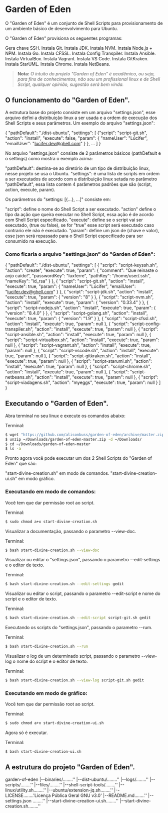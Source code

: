 
# Garden of Eden

O "Garden of Eden" é um conjunto de Shell Scripts para provisionamento de um 
ambiente básico de desenvolvimento para Ubuntu.

O "Garden of Eden" provisiona os seguentes programas:

Gera chave SSH.
Instala Git.
Instala JDK.
Instala NVM.
Instala Node.js + NPM.
Instala Go.
Instala CFSSL.
Instala Config Transpiler.
Instala Ansible.
Instala VirtualBox.
Instala Vagrant.
Instala VS Code.
Instala GitKraken.
Instala StarUML.
Instala Chrome.
Instala NetBeans.

> **Nota:**
> *O intuito do projeto "Garden of Eden" é acadêmico, ou seja, para fins de conhecimentos, não sou um profissional linux e de Shell Script, qualquer opinião, sugestão será bem vinda.* 
>  

## O funcionamento do "Garden of Eden".

A estrutura base do projeto consiste em um arquivo "settings.json", esse arquivo 
defini a distribuição linux a ser usada e a ordem de execução dos Shell Scripts e 
seus parâmetros. Um exemplo do arquivo "settings.json":

{
    "pathDefault": "./dist-ubuntu",
    "settings": [
        {"script": "script-git.sh", "action": "install", "execute": false, 
            "param": { 
                "nameUser": "Lúcifer", "emailUser": "lucifer.dev@ghell.com" 
            }
        }, 
        ...
    ]
}

No arquivo "settings.json" consiste de 2 parâmetros básicos (pathDefault e o settings) 
como mostra o exemplo acima: 

"pathDefault": destina-se ao diretório de um tipo de distribuição linux, nesse projeto se usa o Ubuntu.
"settings": é uma lista de scripts em ordem a ser executados de acordo com a distribuição linux setada no 
parâmetro "pathDefault", essa lista contem 4 parâmetros padrões que são (script, action, execute, param).

Os parâmetros do "settings: [{...}, ...]" consiste em:

"script": define o nome do Shell Script a ser executado.
"action" define o tipo da ação que queira executar no Shell Script, essa ação é de acordo com Shell Script especificado.
"execute": define se o script vai ser executado, (true ou false), se for "true" esse script será executado caso contrario ele não é executado.
"param": define um json de (chave e valor), esse json será repassado para o Shell Script especificado para ser consumido na execução.

### Como ficaria o arquivo "settings.json" do "Garden of Eden":

{
    "pathDefault": "./dist-ubuntu",
    "settings": [
        { "script": "script-keyssh.sh", "action": "create", "execute": true, 
            "param": { "comment": "Que reinaste o anjo caído!", "passwordKey": "luxferre", "pathKey": "/home/user/.ssh", "nameKey": "id_rsa" } 
        },
        { "script": "script-git.sh", "action": "install", "execute": true, 
            "param": { "nameUser": "Lúcifer", "emailUser": "lucifer.dev@ghell.com" }
        },
        { "script": "script-jdk.sh", "action": "install", "execute": true, 
            "param": { "version": "8" } 
        },
        { "script": "script-nvm.sh", "action": "install", "execute": true, 
            "param": { "version": "0.33.4" } 
        },
        { "script": "script-nodejs.sh", "action": "install", "execute": true, 
            "param": { "version": "8.4.0" } 
        },
        { "script": "script-golang.sh", "action": "install", "execute": true, 
            "param": { "version": "1.9" } 
        },
        { "script": "script-cfssl.sh", "action": "install", "execute": true, "param": null },
        { "script": "script-config-transpiler.sh", "action": "install", "execute": true, "param": null },
        { "script": "script-ansible.sh", "action": "install", "execute": true, "param": null },
        { "script": "script-virtualbox.sh", "action": "install", "execute": true, "param": null },
        { "script": "script-vagrant.sh", "action": "install", "execute": true, "param": null },
        { "script": "script-vscode.sh", "action": "install", "execute": true, "param": null },
        { "script": "script-gitkraken.sh", "action": "install", "execute": true, "param": null },
        { "script": "script-staruml.sh", "action": "install", "execute": true, "param": null },
        { "script": "script-chrome.sh", "action": "install", "execute": true, "param": null },
        { "script": "script-netbeans.sh", "action": "install", "execute": true, "param": null },
        { "script": "script-viadagens.sh", "action": "myeggs", "execute": true, "param": null }
    ]
}

## Executando o "Garden of Eden". 

Abra terminal no seu linux e execute os comandos abaixo: 

Terminal:
```bash
$ wget "https://github.com/alisonbuss/garden-of-eden/archive/master.zip" -O ~/Downloads/garden-of-eden-master.zip
$ unzip ~/Downloads/garden-of-eden-master.zip -d ~/Downloads/
$ cd ~/Downloads/garden-of-eden-master
$ ls -a
```
Pronto agora você pode executar um dos 2 Shell Scripts do "Garden of Eden" que são:

"start-divine-creation.sh" em modo de comandos.
"start-divine-creation-ui.sh" em modo gráfico.

### Executando em modo de comandos:

Você tem que dar permissão root ao script.

Terminal:
```bash
$ sudo chmod a+x start-divine-creation.sh
```

Visualizar a documentação, passando o parametro --view-doc.

Terminal:
```bash
$ bash start-divine-creation.sh --view-doc
```

Visualizar ou editar o "settings.json", passando o parametro --edit-settings e o editor de texto.

Terminal:
```bash
$ bash start-divine-creation.sh --edit-settings gedit
```

Visualizar ou editar o script, passando o parametro --edit-script e nome do script e o editor de texto.

Terminal:
```bash
$ bash start-divine-creation.sh --edit-script script-git.sh gedit
```

Executando os scripts do "settings.json", passando o parametro --rum.

Terminal:
```bash
$ bash start-divine-creation.sh --run
```

Visualizar o log de um determinado script, passando o parametro --view-log o nome do script e o editor de texto.

Terminal:
```bash
$ bash start-divine-creation.sh --view-log script-git.sh gedit
```

### Executando em modo de gráfico:

Você tem que dar permissão root ao script.

Terminal:
```bash
$ sudo chmod a+x start-divine-creation-ui.sh
```

Agora só é executar.

Terminal:
```bash
$ bash start-divine-creation-ui.sh
```

## A estrutura do projeto "Garden of Eden". 


garden-of-eden
  |--binaries/........''
  |--dist-ubuntu/........''
     |--logs/........''
     |--scripts/........''
  |--files/........''
  |--shell-script-tools/........''
     |--linux/utility.sh........''
     |--ubuntu/extension-jq.sh........''
  |--LICENSE........'Licença Pública Geral GNU v3.0'
  |--README.md........''
  |--settings.json ........''
  |--start-divine-creation-ui.sh........''
  |--start-divine-creation.sh........''
















